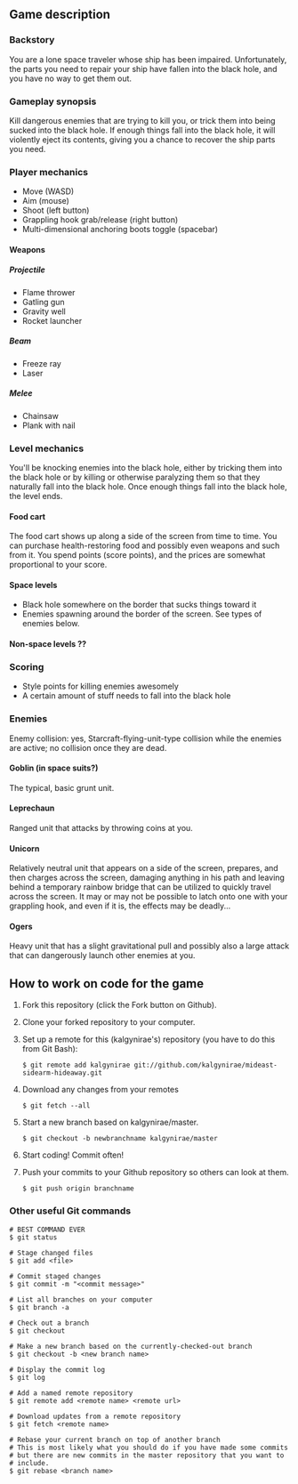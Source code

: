 ## Game description

### Backstory

You are a lone space traveler whose ship has been impaired. Unfortunately, the
parts you need to repair your ship have fallen into the black hole, and you
have no way to get them out.

### Gameplay synopsis

Kill dangerous enemies that are trying to kill you, or trick them into being
sucked into the black hole. If enough things fall into the black hole, it will
violently eject its contents, giving you a chance to recover the ship parts
you need.

### Player mechanics

*   Move (WASD)
*   Aim (mouse)
*   Shoot (left button)
*   Grappling hook grab/release (right button)
*   Multi-dimensional anchoring boots toggle (spacebar)

#### Weapons

##### Projectile

*   Flame thrower
*   Gatling gun
*   Gravity well
*   Rocket launcher

##### Beam

*   Freeze ray
*   Laser

##### Melee

*   Chainsaw
*   Plank with nail

### Level mechanics

You'll be knocking enemies into the black hole, either by tricking them
into the black hole or by killing or otherwise paralyzing them so that
they naturally fall into the black hole. Once enough things fall into
the black hole, the level ends.

#### Food cart

The food cart shows up along a side of the screen from time to time.
You can purchase health-restoring food and possibly even weapons and such
from it. You spend points (score points), and the prices are somewhat
proportional to your score.

#### Space levels

*   Black hole somewhere on the border that sucks things toward it
*   Enemies spawning around the border of the screen. See types of enemies
    below.

#### Non-space levels ??

### Scoring

*   Style points for killing enemies awesomely
*   A certain amount of stuff needs to fall into the black hole

### Enemies

Enemy collision: yes, Starcraft-flying-unit-type collision while the
enemies are active; no collision once they are dead.

#### Goblin (in space suits?)

The typical, basic grunt unit.

#### Leprechaun

Ranged unit that attacks by throwing coins at you.

#### Unicorn

Relatively neutral unit that appears on a side of the screen, prepares, and
then charges across the screen, damaging anything in his path and leaving
behind a temporary rainbow bridge that can be utilized to quickly travel
across the screen. It may or may not be possible to latch onto one with your
grappling hook, and even if it is, the effects may be deadly...

#### Ogers

Heavy unit that has a slight gravitational pull and possibly also a large
attack that can dangerously launch other enemies at you.

## How to work on code for the game

1.  Fork this repository (click the Fork button on Github).

2.  Clone your forked repository to your computer.

3.  Set up a remote for this (kalgynirae's) repository (you have to do
    this from Git Bash):

        $ git remote add kalgynirae git://github.com/kalgynirae/mideast-sidearm-hideaway.git

4.  Download any changes from your remotes

        $ git fetch --all

5.  Start a new branch based on kalgynirae/master.

        $ git checkout -b newbranchname kalgynirae/master

6.  Start coding! Commit often!

7.  Push your commits to your Github repository so others can look at them.

        $ git push origin branchname

### Other useful Git commands

    # BEST COMMAND EVER
    $ git status

    # Stage changed files
    $ git add <file>

    # Commit staged changes
    $ git commit -m "<commit message>"

    # List all branches on your computer
    $ git branch -a

    # Check out a branch
    $ git checkout

    # Make a new branch based on the currently-checked-out branch
    $ git checkout -b <new branch name>

    # Display the commit log
    $ git log

    # Add a named remote repository
    $ git remote add <remote name> <remote url>

    # Download updates from a remote repository
    $ git fetch <remote name>

    # Rebase your current branch on top of another branch
    # This is most likely what you should do if you have made some commits
    # but there are new commits in the master repository that you want to
    # include.
    $ git rebase <branch name>
